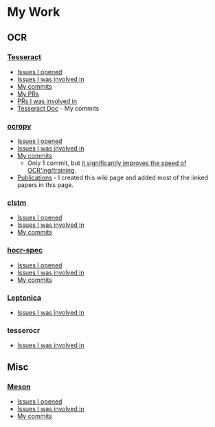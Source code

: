 # My Work

## OCR

### [Tesseract](https://github.com/tesseract-ocr/tesseract)

* [Issues I opened](https://github.com/tesseract-ocr/tesseract/issues/created_by/amitdo)
* [Issues I was involved in](https://github.com/tesseract-ocr/tesseract/issues?q=is%3Aissue+involves%3Aamitdo+is%3Aopen)
* [My commits](https://github.com/tesseract-ocr/tesseract/commits?author=amitdo)
* [My PRs](https://github.com/tesseract-ocr/tesseract/pulls?q=is%3Apr+author%3Aamitdo+is%3Aclosed)
* [PRs I was involved in](https://github.com/tesseract-ocr/tesseract/pulls?q=is%3Apr+involves%3Aamitdo+is%3Aopen)
* [Tesseract Doc](https://github.com/tesseract-ocr/tessdoc/commits/master) - My commits

### [ocropy](https://github.com/tmbdev/ocropy)

* [Issues I opened](https://github.com/tmbdev/ocropy/issues/created_by/amitdo)
* [Issues I was involved in](https://github.com/tmbdev/ocropy/issues?q=is%3Aissue+involves%3Aamitdo+is%3Aopen)
* [My commits](https://github.com/tmbdev/ocropy/commits?author=amitdo)
  * Only 1 commit, but [it significantly improves the speed of OCR'ing/training](https://github.com/tmbdev/ocropy/pull/265).
* [Publications](https://github.com/tmbdev/ocropy/wiki/Publications) - I created this wiki page and added most of the linked papers in this page.

### [clstm](https://github.com/tmbdev/clstm)

* [Issues I opened](https://github.com/tmbdev/clstm/issues/created_by/amitdo)
* [Issues I was involved in](https://github.com/tmbdev/clstm/issues?q=is%3Aissue+involves%3Aamitdo+is%3Aopen)
* [My commits](https://github.com/tmbdev/clstm/commits?author=amitdo)

### [hocr-spec](https://github.com/kba/hocr-spec)

* [Issues I opened](https://github.com/kba/hocr-spec/issues/created_by/amitdo)
* [Issues I was involved in](https://github.com/kba/hocr-spec/issues?q=is%3Aissue+involves%3Aamitdo+is%3Aopen)
* [My commits](https://github.com/kba/hocr-spec/commits?author=amitdo)

### [Leptonica](https://github.com/DanBloomberg/leptonica)

* [Issues I was involved in](https://github.com/DanBloomberg/leptonica/issues?q=is%3Aissue+involves%3Aamitdo+is%3Aopen)

### tesserocr

* [Issues I was involved in](https://github.com/sirfz/tesserocr/issues?q=is%3Aissue+involves%3Aamitdo+is%3Aopen)

## Misc

### [Meson](https://github.com/mesonbuild/meson)

* [Issues I opened](https://github.com/mesonbuild/meson/issues/created_by/amitdo)
* [Issues I was involved in](https://github.com/mesonbuild/meson/issues?q=is%3Aissue+involves%3Aamitdo+is%3Aopen)
* [My commits](https://github.com/mesonbuild/meson/commits?author=amitdo)
